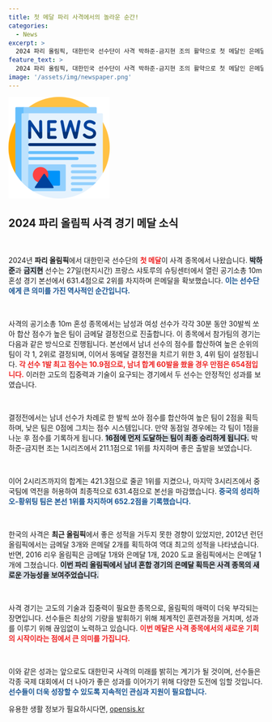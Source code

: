 ```yaml
---
title: 첫 메달 파리 사격에서의 놀라운 순간!
categories:
  - News
excerpt: >
  2024 파리 올림픽, 대한민국 선수단이 사격 박하준-금지현 조의 활약으로 첫 메달인 은메달을 획득! 역대 최고의 성적을 바라는 한국 사격의 새로운 전환점이 될까요?
feature_text: >
  2024 파리 올림픽, 대한민국 선수단이 사격 박하준-금지현 조의 활약으로 첫 메달인 은메달을 획득! 역대 최고의 성적을 바라는 한국 사격의 새로운 전환점이 될까요?
image: '/assets/img/newspaper.png'
---
```


<p><img src="/assets/img/newspaper.png" alt="kimp 속보" /></p>

<h2 data-ke-size="size26">2024 파리 올림픽 사격 경기 메달 소식</h2>

<p data-ke-size="size16">&nbsp;</p>

<p>2024년 <b>파리 올림픽</b>에서 대한민국 선수단의 <b><span style="color: #ee2323;">첫 메달</span></b>이 사격 종목에서 나왔습니다. <b><span style="background-color: #21538527;">박하준</span></b>과 <b><span style="background-color: #21538527;">금지현</span></b> 선수는 27일(현지시간) 프랑스 샤토루의 슈팅센터에서 열린 공기소총 10m 혼성 경기 본선에서 631.4점으로 2위를 차지하며 은메달을 확보했습니다. <b><span style="color: #1a5490;">이는 선수단에게 큰 의미를 가진 역사적인 순간입니다.</span></b> </p>

<p data-ke-size="size16">&nbsp;</p>

<p>사격의 공기소총 10m 혼성 종목에서는 남성과 여성 선수가 각각 30분 동안 30발씩 쏘아 합산 점수가 높은 팀이 금메달 결정전으로 진출합니다. 이 종목에서 참가팀의 경기는 다음과 같은 방식으로 진행됩니다. 본선에서 남녀 선수의 점수를 합산하여 높은 순위의 팀이 각 1, 2위로 결정되며, 이어서 동메달 결정전을 치르기 위한 3, 4위 팀이 설정됩니다. <b><span style="color: #ee2323;">각 선수 1발 최고 점수는 10.9점으로, 남녀 합계 60발을 쐈을 경우 만점은 654점입니다.</span></b> 이러한 고도의 집중력과 기술이 요구되는 경기에서 두 선수는 안정적인 성과를 보였습니다. </p>

<p data-ke-size="size16">&nbsp;</p>

<p>결정전에서는 남녀 선수가 차례로 한 발씩 쏘아 점수를 합산하여 높은 팀이 2점을 획득하며, 낮은 팀은 0점에 그치는 점수 시스템입니다. 만약 동점일 경우에는 각 팀이 1점을 나눈 후 점수를 기록하게 됩니다. <b><span style="background-color: #21538527;">16점에 먼저 도달하는 팀이 최종 승리하게 됩니다.</span></b> 박하준-금지현 조는 1시리즈에서 211.1점으로 1위를 차지하며 좋은 출발을 보였습니다.</p>

<p data-ke-size="size16">&nbsp;</p>

<p>이어 2시리즈까지의 합계는 421.3점으로 줄곧 1위를 지켰으나, 마지막 3시리즈에서 중국팀에 역전을 허용하여 최종적으로 631.4점으로 본선을 마감했습니다. <b><span style="color: #1a5490;">중국의 성리하오-황위팅 팀은 본선 1위를 차지하며 652.2점을 기록했습니다.</span></b> </p>

<p data-ke-size="size16">&nbsp;</p>

<p>한국의 사격은 <b>최근 올림픽</b>에서 좋은 성적을 거두지 못한 경향이 있었지만, 2012년 런던 올림픽에서는 금메달 3개와 은메달 2개를 획득하여 역대 최고의 성적을 나타냈습니다. 반면, 2016 리우 올림픽은 금메달 1개와 은메달 1개, 2020 도쿄 올림픽에서는 은메달 1개에 그쳤습니다. <b><span style="background-color: #21538527;">이번 파리 올림픽에서 남녀 혼합 경기의 은메달 획득은 사격 종목의 새로운 가능성을 보여주었습니다.</span></b> </p>

<p data-ke-size="size16">&nbsp;</p>

<p>사격 경기는 고도의 기술과 집중력이 필요한 종목으로, 올림픽의 매력이 더욱 부각되는 장면입니다. 선수들은 최상의 기량을 발휘하기 위해 체계적인 훈련과정을 거치며, 성과를 이루기 위해 끊임없이 노력하고 있습니다. <b><span style="color: #ee2323;">이번 메달은 사격 종목에서의 새로운 기회의 시작이라는 점에서 큰 의미를 가집니다.</span></b> </p>

<p data-ke-size="size16">&nbsp;</p>

<p>이와 같은 성과는 앞으로도 대한민국 사격의 미래를 밝히는 계기가 될 것이며, 선수들은 각종 국제 대회에서 더 나아가 좋은 성과를 이어가기 위해 다양한 도전에 임할 것입니다. <b><span style="color: #1a5490;">선수들이 더욱 성장할 수 있도록 지속적인 관심과 지원이 필요합니다.</span></b></p>
유용한 생활 정보가 필요하시다면, <a href="https://opensis.kr" rel="dofollow">opensis.kr</a>



